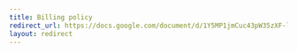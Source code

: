 ```yaml
---
title: Billing policy
redirect_url: https://docs.google.com/document/d/1Y5MP1jmCuc43pW35zXF-lvQrwDFA9YgQfviWtFcf4ao/edit#gid=0
layout: redirect
---
```

